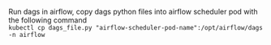 Run dags in airflow, copy dags python files into airflow scheduler pod with the following command  
`kubectl cp dags_file.py "airflow-scheduler-pod-name":/opt/airflow/dags -n airflow`